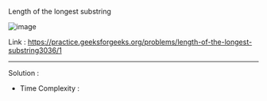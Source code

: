 Length of the longest substring

![image](https://user-images.githubusercontent.com/23376002/204078958-943c261e-732b-41d7-9375-eb9eac2355c3.png)


Link : https://practice.geeksforgeeks.org/problems/length-of-the-longest-substring3036/1

--------------------------------------------------------------------------------------------------------------------------------------------------------


Solution :

- Time Complexity :


